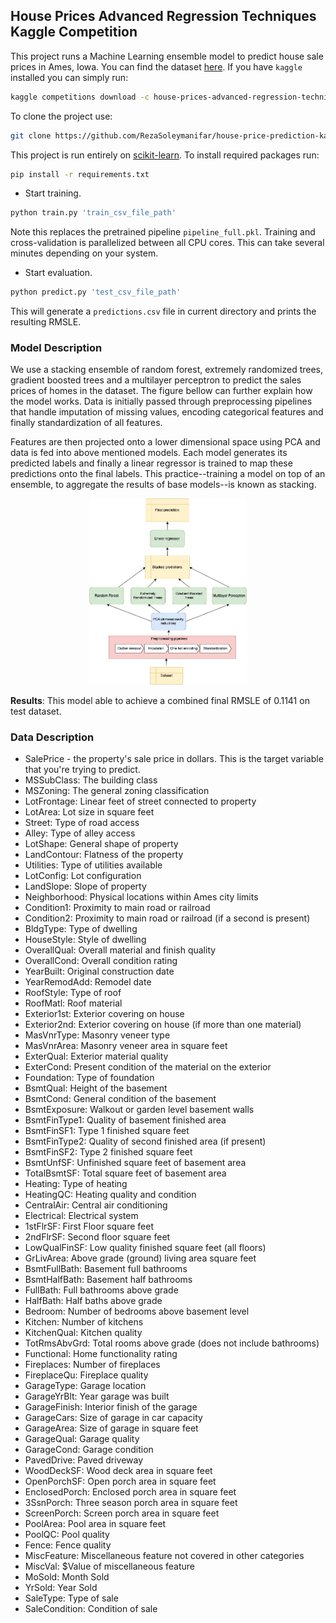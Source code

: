 ## House Prices Advanced Regression Techniques Kaggle Competition

This project runs a Machine Learning ensemble model to predict house sale prices in Ames, Iowa. You can find the dataset 
[here](https://www.kaggle.com/c/house-prices-advanced-regression-techniques/data). If you have `kaggle` installed you can simply run:

```bash
kaggle competitions download -c house-prices-advanced-regression-techniques
```

To clone the project use:
```bash
git clone https://github.com/RezaSoleymanifar/house-price-prediction-kaggle.git
```

This project is run entirely on [scikit-learn](https://scikit-learn.org/stable/). To install required packages run:

```bash
pip install -r requirements.txt
```

- Start training.

```bash
python train.py 'train_csv_file_path'
```

Note this replaces the pretrained pipeline `pipeline_full.pkl`. Training and cross-validation is parallelized between all CPU cores. This can take several minutes depending on your system.

- Start evaluation. 

<!--([pretrained model](https://github.com/tensorlayer/srgan/releases/tag/1.2.0) for DIV2K)-->

```bash
python predict.py 'test_csv_file_path' 
```

This will generate a `predictions.csv` file in current directory and prints the resulting RMSLE.

### Model Description

We use a stacking ensemble of random forest, extremely randomized trees, gradient boosted trees and a multilayer perceptron to predict the sales prices of homes in the dataset. The figure bellow can further explain how the model works. Data is initially passed through preprocessing pipelines that handle imputation of missing values, encoding categorical features and finally standardization of all features.

Features are then projected onto a lower dimensional space using PCA and data is fed into above
mentioned models. Each model generates its predicted labels and finally a linear regressor is trained to map these predictions onto the final labels. This practice--training a model on top of an ensemble, to aggregate the results of base models--is known as stacking.

<!--- <a href="http://tensorlayer.readthedocs.io">--->
<div align="center">
	<img src="img/model.jpeg" width="50%" height="10%"/>
</div>
</a>

__Results__: This model able to achieve a combined final RMSLE of 0.1141 on test dataset.

### Data Description


- SalePrice - the property's sale price in dollars. This is the target variable that you're trying to predict.
- MSSubClass: The building class
- MSZoning: The general zoning classification
- LotFrontage: Linear feet of street connected to property
- LotArea: Lot size in square feet
- Street: Type of road access
- Alley: Type of alley access
- LotShape: General shape of property
- LandContour: Flatness of the property
- Utilities: Type of utilities available
- LotConfig: Lot configuration
- LandSlope: Slope of property
- Neighborhood: Physical locations within Ames city limits
- Condition1: Proximity to main road or railroad
- Condition2: Proximity to main road or railroad (if a second is present)
- BldgType: Type of dwelling
- HouseStyle: Style of dwelling
- OverallQual: Overall material and finish quality
- OverallCond: Overall condition rating
- YearBuilt: Original construction date
- YearRemodAdd: Remodel date
- RoofStyle: Type of roof
- RoofMatl: Roof material
- Exterior1st: Exterior covering on house
- Exterior2nd: Exterior covering on house (if more than one material)
- MasVnrType: Masonry veneer type
- MasVnrArea: Masonry veneer area in square feet
- ExterQual: Exterior material quality
- ExterCond: Present condition of the material on the exterior
- Foundation: Type of foundation
- BsmtQual: Height of the basement
- BsmtCond: General condition of the basement
- BsmtExposure: Walkout or garden level basement walls
- BsmtFinType1: Quality of basement finished area
- BsmtFinSF1: Type 1 finished square feet
- BsmtFinType2: Quality of second finished area (if present)
- BsmtFinSF2: Type 2 finished square feet
- BsmtUnfSF: Unfinished square feet of basement area
- TotalBsmtSF: Total square feet of basement area
- Heating: Type of heating
- HeatingQC: Heating quality and condition
- CentralAir: Central air conditioning
- Electrical: Electrical system
- 1stFlrSF: First Floor square feet
- 2ndFlrSF: Second floor square feet
- LowQualFinSF: Low quality finished square feet (all floors)
- GrLivArea: Above grade (ground) living area square feet
- BsmtFullBath: Basement full bathrooms
- BsmtHalfBath: Basement half bathrooms
- FullBath: Full bathrooms above grade
- HalfBath: Half baths above grade
- Bedroom: Number of bedrooms above basement level
- Kitchen: Number of kitchens
- KitchenQual: Kitchen quality
- TotRmsAbvGrd: Total rooms above grade (does not include bathrooms)
- Functional: Home functionality rating
- Fireplaces: Number of fireplaces
- FireplaceQu: Fireplace quality
- GarageType: Garage location
- GarageYrBlt: Year garage was built
- GarageFinish: Interior finish of the garage
- GarageCars: Size of garage in car capacity
- GarageArea: Size of garage in square feet
- GarageQual: Garage quality
- GarageCond: Garage condition
- PavedDrive: Paved driveway
- WoodDeckSF: Wood deck area in square feet
- OpenPorchSF: Open porch area in square feet
- EnclosedPorch: Enclosed porch area in square feet
- 3SsnPorch: Three season porch area in square feet
- ScreenPorch: Screen porch area in square feet
- PoolArea: Pool area in square feet
- PoolQC: Pool quality
- Fence: Fence quality
- MiscFeature: Miscellaneous feature not covered in other categories
- MiscVal: $Value of miscellaneous feature
- MoSold: Month Sold
- YrSold: Year Sold
- SaleType: Type of sale
- SaleCondition: Condition of sale

